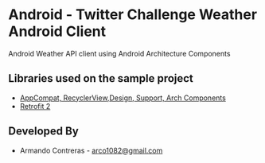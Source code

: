 # Android - Twitter Challenge Weather Android Client
Android Weather API client using Android Architecture Components

Libraries used on the sample project
------------------------------------
* [AppCompat, RecyclerView,Design, Support, Arch Components][1]
* [Retrofit 2][2]

[2]: http://square.github.io/retrofit/
[1]: http://developer.android.com/intl/es/tools/support-library/index.html


Developed By
------------

* Armando Contreras  - <arco1082@gmail.com>
